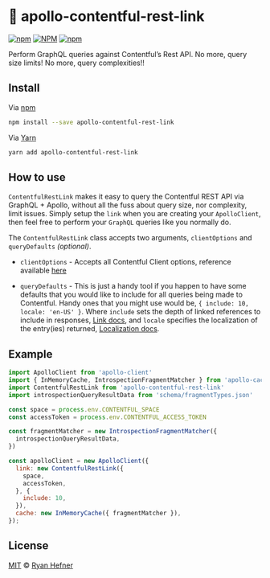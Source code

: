 # 🔗 apollo-contentful-rest-link

[![npm](https://img.shields.io/npm/v/apollo-contentful-rest-link?style=flat-square)](https://www.pkgstats.com/pkg:apollo-contentful-rest-link)
[![NPM](https://img.shields.io/npm/l/apollo-contentful-rest-link?style=flat-square)](https://www.pkgstats.com/pkg:apollo-contentful-rest-link)
[![npm](https://img.shields.io/npm/dt/apollo-contentful-rest-link?style=flat-square)](https://www.pkgstats.com/pkg:apollo-contentful-rest-link)

Perform GraphQL queries against Contentful’s Rest API. No more, query size limits! No more, query complexities!!

## Install

Via [npm](https://npmjs.com/package/apollo-contentful-rest-link)

```sh
npm install --save apollo-contentful-rest-link
```

Via [Yarn](https://yarn.fyi/apollo-contentful-rest-link)

```sh
yarn add apollo-contentful-rest-link
```

## How to use

`ContentfulRestLink` makes it easy to query the Contentful REST API via GraphQL +
Apollo, without all the fuss about query size, nor complexity, limit issues. Simply
setup the `link` when you are creating your `ApolloClient`, then feel free to
perform your `GraphQL` queries like you normally do.

The `ContentfulRestLink` class accepts two arguments, `clientOptions` and `queryDefaults` _(optional)_.

* `clientOptions` - Accepts all Contentful Client options, reference available [here](https://contentful.github.io/contentful.js/contentful/7.14.6/contentful.html#.createClient)

* `queryDefaults` - This is just a handy tool if you happen to have some defaults
that you would like to include for all queries being made to Contentful. Handy ones
that you might use would be, `{ include: 10, locale: 'en-US' }`. Where `include` sets
the depth of linked references to include in responses, [Link docs](https://www.contentful.com/developers/docs/references/content-delivery-api/#/reference/links),
and `locale` specifies the localization of the entry(ies) returned, [Localization docs](https://www.contentful.com/developers/docs/references/content-delivery-api/#/reference/localization).

## Example

```js
import ApolloClient from 'apollo-client'
import { InMemoryCache, IntrospectionFragmentMatcher } from 'apollo-cache-inmemory'
import ContentfulRestLink from 'apollo-contentful-rest-link'
import introspectionQueryResultData from 'schema/fragmentTypes.json'

const space = process.env.CONTENTFUL_SPACE
const accessToken = process.env.CONTENTFUL_ACCESS_TOKEN

const fragmentMatcher = new IntrospectionFragmentMatcher({
  introspectionQueryResultData,
})

const apolloClient = new ApolloClient({
  link: new ContentfulRestLink({
    space,
    accessToken,
  }, {
    include: 10,
  }),
  cache: new InMemoryCache({ fragmentMatcher }),
});
```

## License

[MIT](LICENSE) © [Ryan Hefner](https://www.ryanhefner.com)
